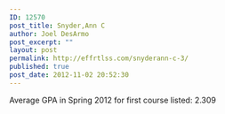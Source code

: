 ```yaml
---
ID: 12570
post_title: Snyder,Ann C
author: Joel DesArmo
post_excerpt: ""
layout: post
permalink: http://effrtlss.com/snyderann-c-3/
published: true
post_date: 2012-11-02 20:52:30
---
```

<p>Average GPA in Spring 2012 for first course listed: 2.309</p>